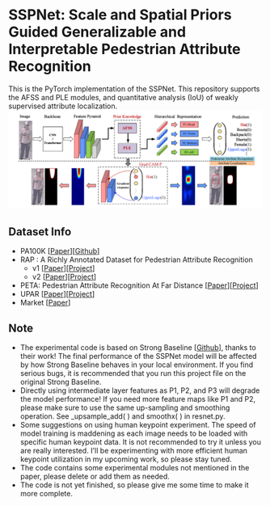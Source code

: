 # SSPNet: Scale and Spatial Priors Guided Generalizable and Interpretable Pedestrian Attribute Recognition
This is the PyTorch implementation of the SSPNet. This repository supports the AFSS and PLE modules, and quantitative analysis (IoU) of weakly supervised attribute localization.
![overview](docs/overview.png)
## Dataset Info
- PA100K [[Paper](http://openaccess.thecvf.com/content_ICCV_2017/papers/Liu_HydraPlus-Net_Attentive_Deep_ICCV_2017_paper.pdf)][[Github](https://github.com/xh-liu/HydraPlus-Net)]
- RAP : A Richly Annotated Dataset for Pedestrian Attribute Recognition 
  - v1 [[Paper](https://arxiv.org/pdf/1603.07054v3.pdf)][[Project](http://www.rapdataset.com/)]
  - v2 [[Paper](https://ieeexplore.ieee.org/abstract/document/8510891)][[Project](http://www.rapdataset.com/)]
- PETA: Pedestrian Attribute Recognition At Far Distance [[Paper](http://mmlab.ie.cuhk.edu.hk/projects/PETA_files/Pedestrian%20Attribute%20Recognition%20At%20Far%20Distance.pdf)][[Project](http://mmlab.ie.cuhk.edu.hk/projects/PETA.html)]
- UPAR [[Paper](https://openaccess.thecvf.com/content/WACV2023/papers/Specker_UPAR_Unified_Pedestrian_Attribute_Recognition_and_Person_Retrieval_WACV_2023_paper.pdf)][[Project](https://github.com/speckean/upar_dataset)]
- Market [[Paper](https://www.cv-foundation.org/openaccess/content_iccv_2015/papers/Zheng_Scalable_Person_Re-Identification_ICCV_2015_paper.pdf](https://www.cv-foundation.org/openaccess/content_iccv_2015/papers/Zheng_Scalable_Person_Re-Identification_ICCV_2015_paper.pdf))]
## Note
- The experimental code is based on Strong Baseline [[Github](https://github.com/valencebond/Rethinking_of_PAR)], thanks to their work! The final performance of the SSPNet model will be affected by how Strong Baseline behaves in your local environment. If you find serious bugs, it is recommended that you run this project file on the original Strong Baseline.
- Directly using intermediate layer features as P1, P2, and P3 will degrade the model performance! If you need more feature maps like P1 and P2, please make sure to use the same up-sampling and smoothing operation. See _upsample_add( ) and smoothx( ) in resnet.py.
- Some suggestions on using human keypoint experiment. The speed of model training is maddening as each image needs to be loaded with specific human keypoint data. It is not recommended to try it unless you are really interested. I'll be experimenting with more efficient human keypoint utilization in my upcoming work, so please stay tuned.
- The code contains some experimental modules not mentioned in the paper, please delete or add them as needed.
- The code is not yet finished, so please give me some time to make it more complete.

